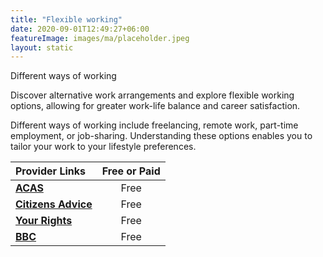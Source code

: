 ```yaml
---
title: "Flexible working"
date: 2020-09-01T12:49:27+06:00
featureImage: images/ma/placeholder.jpeg
layout: static
---
```


Different ways of working

Discover alternative work arrangements and explore flexible working options, allowing for greater work-life balance and career satisfaction.

Different ways of working include freelancing, remote work, part-time employment, or job-sharing. Understanding these options enables you to tailor your work to your lifestyle preferences.

| Provider Links      | Free or Paid  |  
| :-----------          | :--------------:      |  
| [**ACAS**](https://www.acas.org.uk/research-and-commentary/contracts-and-working-arrangements) | Free  | 
| [**Citizens Advice**](https://www.citizensadvice.org.uk/work/flexible-working/applying-for-flexible-working/) | Free  | 
| [**Your Rights**](https://www.yourrights.org.uk/flexible-working/flexible-working-and-your-rights/) | Free  | 
| [**BBC**](https://www.bbc.com/worklife/article/20230227-what-does-work-life-balance-mean-in-a-changed-work-world) | Free  | 
  

<br/><br/>






